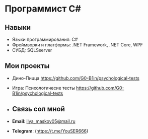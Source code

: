 # Программист C#

## Навыки

- Языки программирования: C#
- Фреймворки и платформы: .NET Framework, .NET Core, WPF
- СУБД: SQLSserver 

## Мои проекты

- Дино-Пицца https://github.com/G0-B1in/psychological-tests 
- Игра: Психологичесие тесты https://github.com/G0-B1in/psychological-tests 

- ## Связь сол мной

- **Email**: ilya_maskov05@mail.ru
- **Telegram**: (https://t.me/YouSER666)
